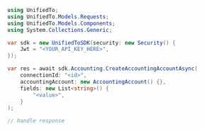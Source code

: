 <!-- Start SDK Example Usage [usage] -->
```csharp
using UnifiedTo;
using UnifiedTo.Models.Requests;
using UnifiedTo.Models.Components;
using System.Collections.Generic;

var sdk = new UnifiedToSDK(security: new Security() {
    Jwt = "<YOUR_API_KEY_HERE>",
});

var res = await sdk.Accounting.CreateAccountingAccountAsync(
    connectionId: "<id>",
    accountingAccount: new AccountingAccount() {},
    fields: new List<string>() {
        "<value>",
    }
);

// handle response
```
<!-- End SDK Example Usage [usage] -->